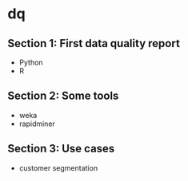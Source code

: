 # dq

## Section 1:  First data quality report
- Python
- R
## Section 2:  Some tools
- weka
- rapidminer
## Section 3:  Use cases
- customer segmentation

